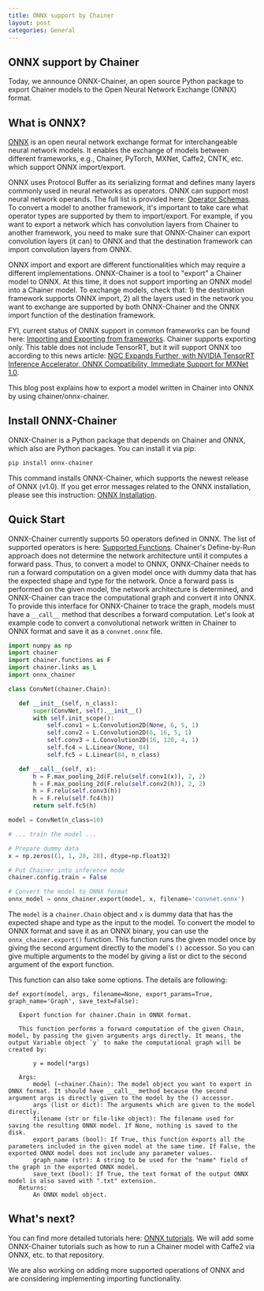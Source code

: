 ```yaml
---
title: ONNX support by Chainer
layout: post
categories: General
---
```


## ONNX support by Chainer

Today, we announce ONNX-Chainer, an open source Python package to export Chainer models to the Open Neural Network Exchange (ONNX) format.

## What is ONNX?

[ONNX](http://onnx.ai/) is an open neural network exchange format for interchangeable neural network models. It enables the exchange of models between different frameworks, e.g., Chainer, PyTorch, MXNet, Caffe2, CNTK, etc. which support ONNX import/export.

ONNX uses Protocol Buffer as its serializing format and defines many layers commonly used in neural networks as operators. ONNX can support most neural network operands. The full list is provided here: [Operator Schemas](https://github.com/onnx/onnx/blob/master/docs/Operators.md). To convert a model to another framework, it's important to take care what operator types are supported by them to import/export. For example, if you want to export a network which has convolution layers from Chainer to another framework, you need to make sure that ONNX-Chainer can export convolution layers (it can) to ONNX and that the destination framework can import convolution layers from ONNX.

ONNX import and export are different functionalities which may require a different implementations. ONNX-Chainer is a tool to "export" a Chainer model to ONNX. At this time, it does not support importing an ONNX model into a Chainer model. To exchange models, check that: 1) the destination framework supports ONNX import, 2) all the layers used in the network you want to exchange are supported by both ONNX-Chainer and the ONNX import function of the destination framework.

FYI, current status of ONNX support in common frameworks can be found here: [Importing and Exporting from frameworks](https://github.com/onnx/tutorials#importing-and-exporting-from-frameworks). Chainer supports exporting only. This table does not include TensorRT, but it will support ONNX too according to this news article: [NGC Expands Further, with NVIDIA TensorRT Inference Accelerator, ONNX Compatibility, Immediate Support for MXNet 1.0](https://nvidianews.nvidia.com/news/nvidia-gpu-cloud-now-available-to-hundreds-of-thousands-of-ai-researchers-using-nvidia-desktop-gpus).

This blog post explains how to export a model written in Chainer into ONNX by using chainer/onnx-chainer.

## Install ONNX-Chainer

ONNX-Chainer is a Python package that depends on Chainer and ONNX, which also are Python packages. You can install it via pip:

```bash
pip install onnx-chainer
```

This command installs ONNX-Chainer, which supports the newest release of ONNX (v1.0). If you get error messages related to the ONNX installation, please see this instruction: [ONNX Installation](https://github.com/onnx/onnx#installation).

## Quick Start

ONNX-Chainer currently supports 50 operators defined in ONNX. The list of supported operators is here: [Supported Functions](https://github.com/chainer/onnx-chainer#supported-functions). Chainer's Define-by-Run approach does not determine the network architecture until it computes a forward pass. Thus, to convert a model to ONNX, ONNX-Chainer needs to run a forward computation on a given model once with dummy data that has the expected shape and type for the network. Once a forward pass is performed on the given model, the network architecture is determined, and ONNX-Chainer can trace the computational graph and convert it into ONNX. To provide this interface for ONNX-Chainer to trace the graph, models must have a `__call__` method that describes a forward computation. Let's look at example code to convert a convolutional network written in Chainer to ONNX format and save it as a `convnet.onnx` file.

```python
import numpy as np
import chainer
import chainer.functions as F
import chainer.links as L
import onnx_chainer

class ConvNet(chainer.Chain):

   def __init__(self, n_class):
       super(ConvNet, self).__init__()
       with self.init_scope():
           self.conv1 = L.Convolution2D(None, 6, 5, 1)
           self.conv2 = L.Convolution2D(6, 16, 5, 1)
           self.conv3 = L.Convolution2D(16, 120, 4, 1)
           self.fc4 = L.Linear(None, 84)
           self.fc5 = L.Linear(84, n_class)

   def __call__(self, x):
       h = F.max_pooling_2d(F.relu(self.conv1(x)), 2, 2)
       h = F.max_pooling_2d(F.relu(self.conv2(h)), 2, 2)
       h = F.relu(self.conv3(h))
       h = F.relu(self.fc4(h))
       return self.fc5(h)

model = ConvNet(n_class=10)

# ... train the model ...

# Prepare dummy data
x = np.zeros((1, 1, 28, 28), dtype=np.float32)

# Put Chainer into inference mode
chainer.config.train = False

# Convert the model to ONNX format
onnx_model = onnx_chainer.export(model, x, filename='convnet.onnx')
```

The `model` is a `chainer.Chain` object and `x` is dummy data that has the expected shape and type as the input to the model. To convert the model to ONNX format and save it as an ONNX binary, you can use the `onnx_chainer.export()` function. This function runs the given model once by giving the second argument directly to the model's `()` accessor. So you can give multiple arguments to the model by giving a list or dict to the second argument of the export function.

This function can also take some options. The details are following:

```
def export(model, args, filename=None, export_params=True, graph_name='Graph', save_text=False):

   Export function for chainer.Chain in ONNX format.

   This function performs a forward computation of the given Chain, model, by passing the given arguments args directly. It means, the output Variable object `y` to make the computational graph will be created by:

       y = model(*args)

   Args:
       model (~chainer.Chain): The model object you want to export in ONNX format. It should have __call__ method because the second argument args is directly given to the model by the () accessor.
       args (list or dict): The arguments which are given to the model directly.
       filename (str or file-like object): The filename used for saving the resulting ONNX model. If None, nothing is saved to the disk.
       export_params (bool): If True, this function exports all the parameters included in the given model at the same time. If False, the exported ONNX model does not include any parameter values.
       graph_name (str): A string to be used for the "name" field of the graph in the exported ONNX model.
       save_text (bool): If True, the text format of the output ONNX model is also saved with ".txt" extension.
   Returns:
       An ONNX model object.
```

## What's next?

You can find more detailed tutorials here: [ONNX tutorials](https://github.com/onnx/tutorials). We will add some ONNX-Chainer tutorials such as how to run a Chainer model with Caffe2 via ONNX, etc. to that repository.

We are also working on adding more supported operations of ONNX and are considering implementing importing functionality.
